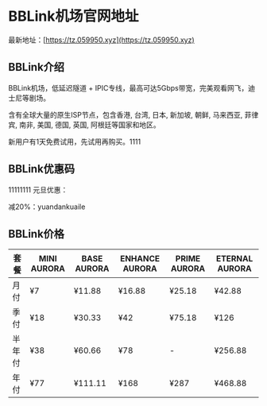 # BBLink机场官网地址

最新地址：[https://tz.059950.xyz](https://tz.059950.xyz)

## BBLink介绍

BBLink机场，低延迟隧道 + IPIC专线，最高可达5Gbps带宽，完美观看网飞，迪士尼等剧场。

含有全球大量的原生ISP节点，包含香港, 台湾, 日本, 新加坡, 朝鲜, 马来西亚, 菲律宾, 南非, 美国, 德国, 英国, 阿根廷等国家和地区。

新用户有1天免费试用，先试用再购买。1111

## BBLink优惠码
11111111
元旦优惠：

减20%：yuandankuaile

## BBLink价格

|套餐|MINI AURORA|BASE AURORA|ENHANCE AURORA|PRIME AURORA|ETERNAL AURORA|
|----|----|----|----|----|----|
|月付|¥7|¥11.88|¥16.88|¥25.18|¥42.88|
|季付|¥18|¥30.33|¥42|¥75.18|¥126|
|半年付|¥38|¥60.66|¥78|-|¥256.88|
|年付|¥77|¥111.11|¥168|¥287|¥468.88|

